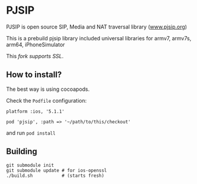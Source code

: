 
PJSIP
=====

PJSIP is open source SIP, Media and NAT traversal library (www.pjsip.org)

This is a prebuild pjsip library included universal libraries for armv7, armv7s, arm64, iPhoneSimulator

This *fork supports SSL*.

How to install?
---------------

The best way is using cocoapods.

Check the `Podfile` configuration:
```
platform :ios, '5.1.1'

pod 'pjsip', :path => '~/path/to/this/checkout'
```
and run `pod install`

Building
--------

```
git submodule init
git submodule update # for ios-openssl
./build.sh           # (starts fresh)
```

